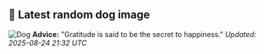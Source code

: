 ## 🐶 Latest random dog image
![Dog](https://images.dog.ceo/breeds/whippet/n02091134_16794.jpg)
**Advice:** "Gratitude is said to be the secret to happiness."
*Updated: 2025-08-24 21:32 UTC*
